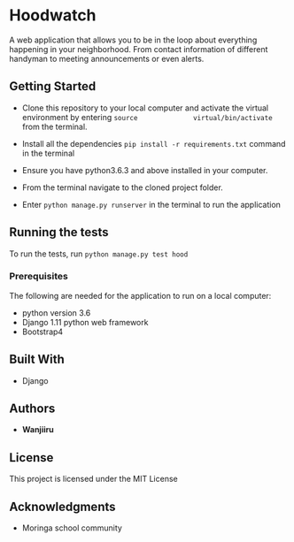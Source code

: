 # Hoodwatch

 A web application that allows you to be in the loop about everything happening in your neighborhood. From contact information of different handyman to meeting announcements or even alerts.

## Getting Started
* Clone this repository to your local computer and activate the virtual environment by entering  ```source              virtual/bin/activate``` from the terminal.

* Install all the dependencies ```pip install -r requirements.txt``` command in the terminal

* Ensure you have python3.6.3 and above installed in your computer.

* From the terminal navigate to the cloned project folder.

* Enter ``python manage.py runserver`` in the terminal to run the application

## Running the tests

To run the tests, run ``python manage.py test hood``

### Prerequisites

The following are needed for the application to run on a local computer:
* python version 3.6
* Django 1.11 python web framework
* Bootstrap4

## Built With

* Django 

## Authors

* **Wanjiiru** 


## License

This project is licensed under the MIT License 

## Acknowledgments

* Moringa school community
